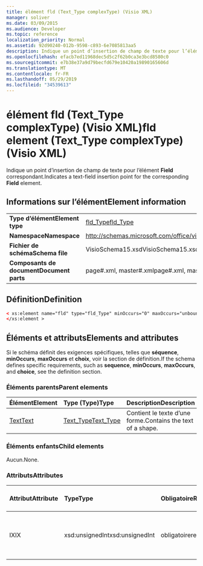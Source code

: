 ```yaml
---
title: élément fld (Text_Type complexType) (Visio XML)
manager: soliver
ms.date: 03/09/2015
ms.audience: Developer
ms.topic: reference
localization_priority: Normal
ms.assetid: 92d90240-012b-9598-c893-6e7085813aa5
description: Indique un point d’insertion de champ de texte pour l’élément Field correspondant.
ms.openlocfilehash: efacb7ed11968dec5d5c2f62b0ca3e3bcd8580c0
ms.sourcegitcommit: e7b38e37a9d79becfd679e10420a19890165606d
ms.translationtype: MT
ms.contentlocale: fr-FR
ms.lasthandoff: 05/29/2019
ms.locfileid: "34539613"
---
```

# <a name="fld-element-text_type-complextype-visio-xml"></a><span data-ttu-id="b4fd5-103">élément fld (Text_Type complexType) (Visio XML)</span><span class="sxs-lookup"><span data-stu-id="b4fd5-103">fld element (Text_Type complexType) (Visio XML)</span></span>

<span data-ttu-id="b4fd5-104">Indique un point d’insertion de champ de texte pour l’élément **Field** correspondant.</span><span class="sxs-lookup"><span data-stu-id="b4fd5-104">Indicates a text-field insertion point for the corresponding **Field** element.</span></span> 
  
## <a name="element-information"></a><span data-ttu-id="b4fd5-105">Informations sur l’élément</span><span class="sxs-lookup"><span data-stu-id="b4fd5-105">Element information</span></span>

|||
|:-----|:-----|
|<span data-ttu-id="b4fd5-106">**Type d’élément**</span><span class="sxs-lookup"><span data-stu-id="b4fd5-106">**Element type**</span></span> <br/> |[<span data-ttu-id="b4fd5-107">fld_Type</span><span class="sxs-lookup"><span data-stu-id="b4fd5-107">fld_Type</span></span>](fld_type-complextypevisio-xml.md) <br/> |
|<span data-ttu-id="b4fd5-108">**Namespace**</span><span class="sxs-lookup"><span data-stu-id="b4fd5-108">**Namespace**</span></span> <br/> |http://schemas.microsoft.com/office/visio/2012/main  <br/> |
|<span data-ttu-id="b4fd5-109">**Fichier de schéma**</span><span class="sxs-lookup"><span data-stu-id="b4fd5-109">**Schema file**</span></span> <br/> |<span data-ttu-id="b4fd5-110">VisioSchema15.xsd</span><span class="sxs-lookup"><span data-stu-id="b4fd5-110">VisioSchema15.xsd</span></span>  <br/> |
|<span data-ttu-id="b4fd5-111">**Composants de document**</span><span class="sxs-lookup"><span data-stu-id="b4fd5-111">**Document parts**</span></span> <br/> |<span data-ttu-id="b4fd5-112">page#.xml, master#.xml</span><span class="sxs-lookup"><span data-stu-id="b4fd5-112">page#.xml, master#.xml</span></span>  <br/> |
   
## <a name="definition"></a><span data-ttu-id="b4fd5-113">Définition</span><span class="sxs-lookup"><span data-stu-id="b4fd5-113">Definition</span></span>

```XML
< xs:element name="fld" type="fld_Type" minOccurs="0" maxOccurs="unbounded" >
</xs:element >
```

## <a name="elements-and-attributes"></a><span data-ttu-id="b4fd5-114">Éléments et attributs</span><span class="sxs-lookup"><span data-stu-id="b4fd5-114">Elements and attributes</span></span>

<span data-ttu-id="b4fd5-115">Si le schéma définit des exigences spécifiques, telles que **séquence**, **minOccurs**, **maxOccurs** et **choix**, voir la section de définition.</span><span class="sxs-lookup"><span data-stu-id="b4fd5-115">If the schema defines specific requirements, such as **sequence**, **minOccurs**, **maxOccurs**, and **choice**, see the definition section.</span></span> 
  
### <a name="parent-elements"></a><span data-ttu-id="b4fd5-116">Éléments parents</span><span class="sxs-lookup"><span data-stu-id="b4fd5-116">Parent elements</span></span>

|<span data-ttu-id="b4fd5-117">**Élément**</span><span class="sxs-lookup"><span data-stu-id="b4fd5-117">**Element**</span></span>|<span data-ttu-id="b4fd5-118">**Type (Type)**</span><span class="sxs-lookup"><span data-stu-id="b4fd5-118">**Type**</span></span>|<span data-ttu-id="b4fd5-119">**Description**</span><span class="sxs-lookup"><span data-stu-id="b4fd5-119">**Description**</span></span>|
|:-----|:-----|:-----|
|[<span data-ttu-id="b4fd5-120">Text</span><span class="sxs-lookup"><span data-stu-id="b4fd5-120">Text</span></span>](text-element-shapesheet_type-complextypevisio-xml.md) <br/> |[<span data-ttu-id="b4fd5-121">Text_Type</span><span class="sxs-lookup"><span data-stu-id="b4fd5-121">Text_Type</span></span>](text_type-complextypevisio-xml.md) <br/> |<span data-ttu-id="b4fd5-122">Contient le texte d’une forme.</span><span class="sxs-lookup"><span data-stu-id="b4fd5-122">Contains the text of a shape.</span></span>  <br/> |
   
### <a name="child-elements"></a><span data-ttu-id="b4fd5-123">Éléments enfants</span><span class="sxs-lookup"><span data-stu-id="b4fd5-123">Child elements</span></span>

<span data-ttu-id="b4fd5-124">Aucun.</span><span class="sxs-lookup"><span data-stu-id="b4fd5-124">None.</span></span>
  
### <a name="attributes"></a><span data-ttu-id="b4fd5-125">Attributs</span><span class="sxs-lookup"><span data-stu-id="b4fd5-125">Attributes</span></span>

|<span data-ttu-id="b4fd5-126">**Attribut**</span><span class="sxs-lookup"><span data-stu-id="b4fd5-126">**Attribute**</span></span>|<span data-ttu-id="b4fd5-127">**Type**</span><span class="sxs-lookup"><span data-stu-id="b4fd5-127">**Type**</span></span>|<span data-ttu-id="b4fd5-128">**Obligatoire**</span><span class="sxs-lookup"><span data-stu-id="b4fd5-128">**Required**</span></span>|<span data-ttu-id="b4fd5-129">**Description**</span><span class="sxs-lookup"><span data-stu-id="b4fd5-129">**Description**</span></span>|<span data-ttu-id="b4fd5-130">**Valeurs possibles**</span><span class="sxs-lookup"><span data-stu-id="b4fd5-130">**Possible values**</span></span>|
|:-----|:-----|:-----|:-----|:-----|
|<span data-ttu-id="b4fd5-131">IX</span><span class="sxs-lookup"><span data-stu-id="b4fd5-131">IX</span></span>  <br/> |<span data-ttu-id="b4fd5-132">xsd:unsignedInt</span><span class="sxs-lookup"><span data-stu-id="b4fd5-132">xsd:unsignedInt</span></span>  <br/> |<span data-ttu-id="b4fd5-133">obligatoire</span><span class="sxs-lookup"><span data-stu-id="b4fd5-133">required</span></span>  <br/> |<span data-ttu-id="b4fd5-134">Index de base 0 de l’élément au sein de son élément parent.</span><span class="sxs-lookup"><span data-stu-id="b4fd5-134">The zero-based index of the element within its parent element.</span></span>  <br/> |<span data-ttu-id="b4fd5-135">Valeurs du type xsd:unsignedInt.</span><span class="sxs-lookup"><span data-stu-id="b4fd5-135">Values of the xsd:unsignedInt type.</span></span>  <br/> |
   

